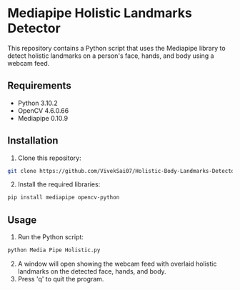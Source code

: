 # Mediapipe Holistic Landmarks Detector

This repository contains a Python script that uses the Mediapipe library to detect holistic landmarks on a person's face, hands, and body using a webcam feed.

## Requirements

- Python 3.10.2
- OpenCV 4.6.0.66
- Mediapipe 0.10.9

## Installation
1. Clone this repository:
```bash
git clone https://github.com/VivekSai07/Holistic-Body-Landmarks-Detector.git
```
2. Install the required libraries:
```bash
pip install mediapipe opencv-python
```


## Usage

1. Run the Python script:
```bash
python Media Pipe Holistic.py
```
2. A window will open showing the webcam feed with overlaid holistic landmarks on the detected face, hands, and body.
3. Press 'q' to quit the program.
